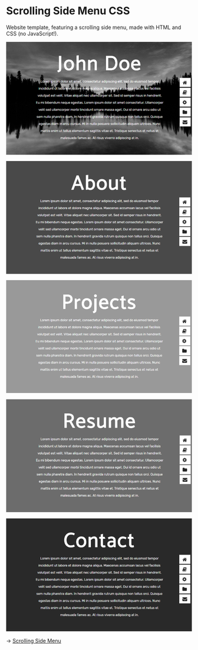 # Scrolling Side Menu CSS

Website template, featuring a scrolling side menu, made with HTML and CSS (no JavaScript!).

![Preview Image](/preview1.png)

![Preview Image](/preview2.png)

![Preview Image](/preview3.png)

![Preview Image](/preview4.png)

![Preview Image](/preview5.png)
  
-> [Scrolling Side Menu](https://jillpla.com/scrolling-side-menu/)
